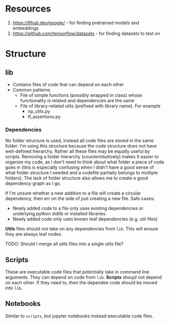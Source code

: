 # Resources

1. https://tfhub.dev/google/ - for finding pretrained models and embeddings
2. https://github.com/tensorflow/datasets - for finding datasets to test on

# Structure

## lib

- Contains files of code that can depend on each other
- Common patterns
  - File of simple functions (possibly wrapped in class) whose functionality is related and dependencies are the same
  - File of library-related utils (prefixed with library name). For example
    - np_utils.py
    - tf_assertions.py

### Dependencies

No folder structure is used, instead all code files are stored in the same folder. I'm using this structure because the code structure does not have well-defined hierarchy. Rather all these files may be equally useful by scripts. Removing a folder hierarchy (counterintuitively) makes it easier to organize my code, as I don't need to think about what folder a piece of code goes in (this is especially confusing when I didn't have a good sense of what folder structure I needed and a codefile partially belongs to multiple folders). The lack of folder structure also allows me to create a good dependency graph as I go.

If I'm unsure whether a new addition to a file will create a circular dependency, then err on the side of just creating a new file. Safe cases:

- Newly added code to a file only uses existing dependencies or underlying python stdlib or installed libraries.
- Newly added code only uses known leaf dependencies (e.g. util files)

**Utils** files should not take on any dependencies from `lib`. This will ensure they are always leaf nodes.

TODO: Should I merge all utils files into a single utils file?

## Scripts

These are executable code files that potentially take in command line arguments. They can depend on code from `lib`. **Scripts** shoujd not depend on each other. If they need to, then the dependee code should be moved into `lib`.

## Notebooks

Similar to `scripts`, but jupyter notebooks instead executable code files.
